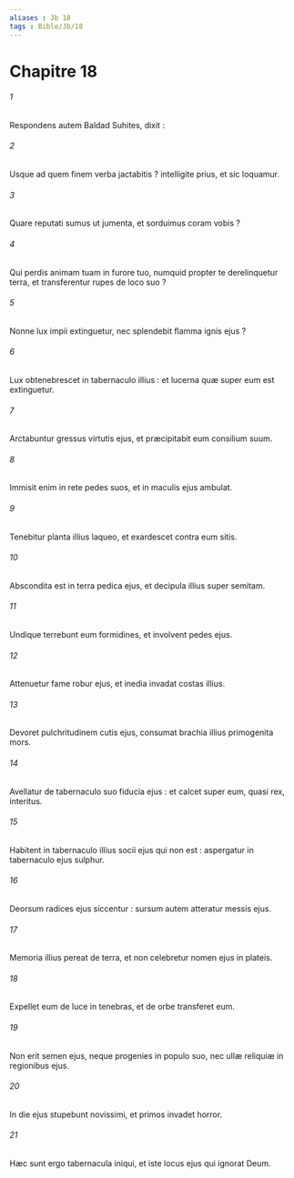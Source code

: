 ```yaml
---
aliases : Jb 18
tags : Bible/Jb/18
---
```


# Chapitre 18

###### 1
Respondens autem Baldad Suhites, dixit :
###### 2
Usque ad quem finem verba jactabitis ? intelligite prius, et sic loquamur.
###### 3
Quare reputati sumus ut jumenta, et sorduimus coram vobis ?
###### 4
Qui perdis animam tuam in furore tuo, numquid propter te derelinquetur terra, et transferentur rupes de loco suo ?
###### 5
Nonne lux impii extinguetur, nec splendebit flamma ignis ejus ?
###### 6
Lux obtenebrescet in tabernaculo illius : et lucerna quæ super eum est extinguetur.
###### 7
Arctabuntur gressus virtutis ejus, et præcipitabit eum consilium suum.
###### 8
Immisit enim in rete pedes suos, et in maculis ejus ambulat.
###### 9
Tenebitur planta illius laqueo, et exardescet contra eum sitis.
###### 10
Abscondita est in terra pedica ejus, et decipula illius super semitam.
###### 11
Undique terrebunt eum formidines, et involvent pedes ejus.
###### 12
Attenuetur fame robur ejus, et inedia invadat costas illius.
###### 13
Devoret pulchritudinem cutis ejus, consumat brachia illius primogenita mors.
###### 14
Avellatur de tabernaculo suo fiducia ejus : et calcet super eum, quasi rex, interitus.
###### 15
Habitent in tabernaculo illius socii ejus qui non est : aspergatur in tabernaculo ejus sulphur.
###### 16
Deorsum radices ejus siccentur : sursum autem atteratur messis ejus.
###### 17
Memoria illius pereat de terra, et non celebretur nomen ejus in plateis.
###### 18
Expellet eum de luce in tenebras, et de orbe transferet eum.
###### 19
Non erit semen ejus, neque progenies in populo suo, nec ullæ reliquiæ in regionibus ejus.
###### 20
In die ejus stupebunt novissimi, et primos invadet horror.
###### 21
Hæc sunt ergo tabernacula iniqui, et iste locus ejus qui ignorat Deum.
